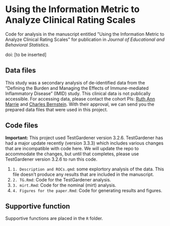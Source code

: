 # Using the Information Metric to Analyze Clinical Rating Scales

Code for analysis in the manuscript entitled "Using the Information Metric to Analyze Clinical Rating Scales" for publication in *Journal of Educational and Behavioral Statistics*.

doi: [to be inserted]

## Data files

This study was a secondary analysis of de-identified data from the “Defining the Burden and Managing the Effects of Immune-mediated Inflammatory Disease” (IMID) study. This clinical data is not publically accessible. For accessing data, please contact the cohort PIs: [Ruth Ann Marrie](RuthAnn.Marrie@dal.ca) and [Charles Bernstein](Charles.Bernstein@umanitoba.ca). With their approval, we can send you the prepared data files that were used in this project.

## Code files

__Important:__ This project used TestGardener version 3.2.6. TestGardener has had a major update recently (version 3.3.3) which includes various changes that are incompatible with code here. We will update the repo to accommodate the changes, but until that completes, please use TestGardener version 3.2.6 to run this code.

1.  `1. Description and ROCs.qmd`: some explortory analysis of the data. This file doesn't produce any results that are included in the manuscript.
2.  `2. TG.Rmd`: Code for the TestGardener analysis.
3.  `3. mirt.Rmd`: Code for the nominal (mirt) analysis.
4.  `4. Figures for the paper.Rmd`: Code for generating results and figures.

## Supportive function

Supportive functions are placed in the `R` folder.
